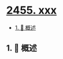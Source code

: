 # [2455. xxx](https://github.com/Tdahuyou/TNotes.leetcode/tree/main/notes/2455.%20xxx)

<!-- region:toc -->

- [1. 📝 概述](#1--概述)

<!-- endregion:toc -->

## 1. 📝 概述
